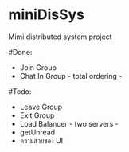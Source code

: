 # miniDisSys
Mimi distributed system project 

#Done:
- Join Group 
- Chat In Group - total ordering - 

#Todo:
- Leave Group 
- Exit Group 
- Load Balancer - two servers -
- getUnread
- ความสวยของ UI
